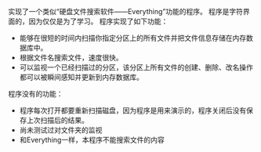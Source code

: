 实现了一个类似“硬盘文件搜索软件——Everything”功能的程序。
程序是字符界面的，因为仅仅是为了学习。
程序实现了如下功能：
* 能够在很短的时间内扫描你指定分区上的所有文件并把文件信息存储在内存数据库中。
* 根据文件名搜索文件，速度很快。
* 可以监视一个已经扫描过的分区，该分区上所有文件的创建、删除、改名操作都可以被瞬间感知并更新到内存数据库。

程序没有的功能：
* 程序每次打开都要重新扫描磁盘，因为程序是用来演示的，程序关闭后没有保存上次扫描后的结果。
* 尚未测试过对文件夹的监视
* 和Everything一样，本程序不能搜索文件的内容
